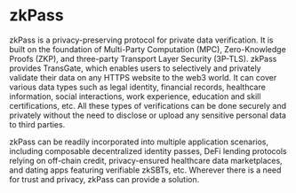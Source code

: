 # zkPass

zkPass is a privacy-preserving protocol for private data verification. It is built on the foundation of Multi-Party Computation (MPC), Zero-Knowledge Proofs (ZKP), and three-party Transport Layer Security (3P-TLS). zkPass provides TransGate, which enables users to selectively and privately validate their data on any HTTPS website to the web3 world. It can cover various data types such as legal identity, financial records, healthcare information, social interactions, work experience, education and skill certifications, etc. All these types of verifications can be done securely and privately without the need to disclose or upload any sensitive personal data to third parties.

zkPass can be readily incorporated into multiple application scenarios, including composable decentralized identity passes, DeFi lending protocols relying on off-chain credit, privacy-ensured healthcare data marketplaces, and dating apps featuring verifiable zkSBTs, etc. Wherever there is a need for trust and privacy, zkPass can provide a solution.


